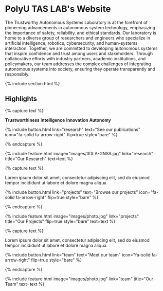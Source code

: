 ---
---

# PolyU TAS LAB's Website

The Trustworthy Autonomous Systems Laboratory is at the forefront of pioneering advancements in autonomous system technology, emphasizing the importance of safety, reliability, and ethical standards. Our laboratory is home to a diverse group of researchers and engineers who specialize in artificial intelligence, robotics, cybersecurity, and human-systems interaction. Together, we are committed to developing autonomous systems that inspire confidence and trust among users and stakeholders. Through collaborative efforts with industry partners, academic institutions, and policymakers, our team addresses the complex challenges of integrating autonomous systems into society, ensuring they operate transparently and responsibly.


{% include section.html %}

## Highlights

{% capture text %}

**Trustworthiness** **Intelligence**  **Innovation**  **Autonomy**

{%
  include button.html
  link="research"
  text="See our publications"
  icon="fa-solid fa-arrow-right"
  flip=true
  style="bare"
%}

{% endcapture %}

{%
  include feature.html
  image="images/3DLA-GNSS.jpg"
  link="research"
  title="Our Research"
  text=text
%}

{% capture text %}

Lorem ipsum dolor sit amet, consectetur adipiscing elit, sed do eiusmod tempor incididunt ut labore et dolore magna aliqua.

{%
  include button.html
  link="projects"
  text="Browse our projects"
  icon="fa-solid fa-arrow-right"
  flip=true
  style="bare"
%}

{% endcapture %}

{%
  include feature.html
  image="images/photo.jpg"
  link="projects"
  title="Our Projects"
  flip=true
  style="bare"
  text=text
%}

{% capture text %}

Lorem ipsum dolor sit amet, consectetur adipiscing elit, sed do eiusmod tempor incididunt ut labore et dolore magna aliqua.

{%
  include button.html
  link="team"
  text="Meet our team"
  icon="fa-solid fa-arrow-right"
  flip=true
  style="bare"
%}

{% endcapture %}

{%
  include feature.html
  image="images/photo.jpg"
  link="team"
  title="Our Team"
  text=text
%}
